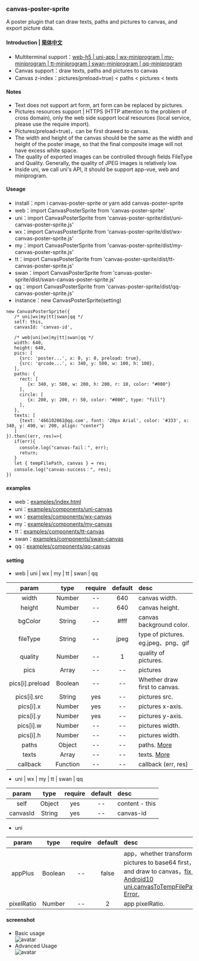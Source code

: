 ### canvas-poster-sprite
A poster plugin that can draw texts, paths and pictures to canvas, and export picture data.

#### Introduction | [简体中文](https://github.com/466102061/canvas-poster-sprite/blob/main/doc/README-ZH.md)
+ Multiterminal support：[web-h5 | uni-app | wx-miniprogram | my-miniprogram | tt-miniprogram | swan-miniprogram | qq-miniprogram](https://github.com/466102061/canvas-poster-sprite/tree/main/dist)
+ Canvas support：draw texts, paths and pictures to canvas
+ Canvas z-index：pictures(preload=true) < paths < pictures < texts

#### Notes
+ Text does not support art form, art form can be replaced by pictures.
+ Pictures resources support | HTTPS (HTTP attention to the problem of cross domain), only the web side support local resources (local service, please use the require import).
+ Pictures(preload=true)，can be first drawed to canvas.
+ The width and height of the canvas should be the same as the width and height of the poster image, so that the final composite image will not have excess white space.
+ The quality of exported images can be controlled through fields FileType and Quality. Generally, the quality of JPEG images is relatively low.
+ Inside uni, we call uni's API, it should be support app-vue, web and miniprogram. 

#### Useage
+ install：npm i canvas-poster-sprite  or yarn add canvas-poster-sprite
+ web：import CanvasPosterSprite from 'canvas-poster-sprite'
+ uni：import CanvasPosterSprite from 'canvas-poster-sprite/dist/uni-canvas-poster-sprite.js'
+ wx：import CanvasPosterSprite from 'canvas-poster-sprite/dist/wx-canvas-poster-sprite.js'
+ my：import CanvasPosterSprite from 'canvas-poster-sprite/dist/my-canvas-poster-sprite.js'
+ tt：import CanvasPosterSprite from 'canvas-poster-sprite/dist/tt-canvas-poster-sprite.js'
+ swan：import CanvasPosterSprite from 'canvas-poster-sprite/dist/swan-canvas-poster-sprite.js'
+ qq：import CanvasPosterSprite from 'canvas-poster-sprite/dist/qq-canvas-poster-sprite.js'
+ instance：new CanvasPosterSprite(setting)
```
new CanvasPosterSprite({
   /* uni|wx|my|tt|swan|qq */
   self: this, 
   canvasId: 'canvas-id',

   /* web|uni|wx|my|tt|swan|qq */
   width: 640,
   height: 640,
   pics: [
     {src: 'poster...', x: 0, y: 0, preload: true},
     {src: 'qrcode...', x: 340, y: 500, w: 100, h: 100},
   ],
   paths: {
     rect: [
        {x: 340, y: 500, w: 200, h: 200, r: 10, color: "#000"}
     ],
     circle: [
        {x: 200, y: 200, r: 50, color: "#000", type: "fill"}
     ],
   },
   texts: [
     {text: '466102061@qq.com', font: '20px Arial', color: '#333', x: 340, y: 490, w: 200, align: "center"}
   ]
}).then((err, res)=>{
   if(err){
     console.log("canvas-fail：", err);
     return;
   }
   let { tempFilePath, canvas } = res;
   console.log("canvas-success：", res);
})
```
#### examples
+ web：[examples/index.html](https://github.com/466102061/canvas-poster-sprite/tree/main/examples)
+ uni：[examples/components/uni-canvas](https://github.com/466102061/canvas-poster-sprite/tree/main/examples/components)
+ wx：[examples/components/wx-canvas](https://github.com/466102061/canvas-poster-sprite/tree/main/examples/components)
+ my：[examples/components/my-canvas](https://github.com/466102061/canvas-poster-sprite/tree/main/examples/components)
+ tt：[examples/components/tt-canvas](https://github.com/466102061/canvas-poster-sprite/tree/main/examples/components)
+ swan：[examples/components/swan-canvas](https://github.com/466102061/canvas-poster-sprite/tree/main/examples/components)
+ qq：[examples/components/qq-canvas](https://github.com/466102061/canvas-poster-sprite/tree/main/examples/components)
#### setting

+ web | uni | wx | my | tt | swan | qq

| param | type | require | default | desc |
| :----: | :----: | :----: | :----: | :---- |
| width | Number | -- | 640 | canvas width. |
| height | Number | -- | 640 | canvas height. |
| bgColor | String | -- | #fff | canvas background color. |
| fileType | String | -- | jpeg | type of pictures. eg.jpeg、png、gif |
| quality | Number | -- | 1 | quality of pictures. |
| pics | Array | -- | -- | pictures |
| pics[i].preload | Boolean | -- | -- | Whether draw first to canvas. |
| pics[i].src | String | yes | -- | pictures src. |
| pics[i].x | Number | yes | -- | pictures x-axis. |
| pics[i].y | Number | yes | -- | pictures y-axis. |
| pics[i].w | Number | -- | -- | pictures width. |
| pics[i].h | Number | -- | -- | pictures width. |
| paths | Object | -- | -- | paths. [More](https://github.com/466102061/canvas-poster-sprite/blob/main/doc/draw-path.md) |
| texts | Array | -- | -- | texts. [More](https://github.com/466102061/canvas-poster-sprite/blob/main/doc/draw-text.md) |
| callback | Function | -- | -- | callback (err, res) |

+  uni | wx | my | tt | swan | qq

| param | type | require | default | desc |
| :----: | :----: | :----: | :----: | :---- |
| self | Object | yes | -- | content - this |
| canvasId | String | yes | -- | canvas-id |

+ uni

| param | type | require | default | desc |
| :----: | :----: | :----: | :----: | :---- |
| appPlus | Boolean | -- | false | app，whether transform pictures to base64 first，and draw to canvas，[fix：Android10 uni.canvasToTempFilePath Error.](https://ask.dcloud.net.cn/question/103303) |
| pixelRatio | Number | -- | 2 | app pixelRatio. |


#### screenshot

+ Basic usage  
![avatar](https://github.com/466102061/canvas-poster-sprite/blob/main/screenshot/web-canvas-1.png)
+ Advanced Usage   
![avatar](https://github.com/466102061/canvas-poster-sprite/blob/main/screenshot/web-canvas-2.png)

